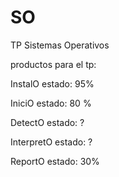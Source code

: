 # SO

TP Sistemas Operativos

productos para el tp:

InstalO       estado: 95%

IniciO        estado: 80 %

DetectO       estado: ?

InterpretO    estado: ?

ReportO       estado: 30%
